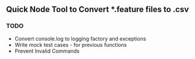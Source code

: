 ## Quick Node Tool to Convert *.feature files to .csv

### TODO
* Convert console.log to logging factory and exceptions
* Write mock test cases - for previous functions
* Prevent Invalid Commands

